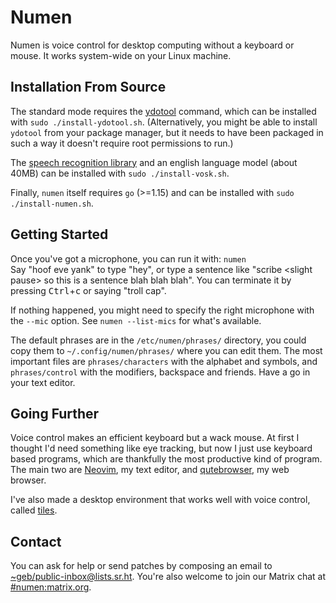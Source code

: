 # Numen

Numen is voice control for desktop computing without a keyboard or mouse.
It works system-wide on your Linux machine.

## Installation From Source

The standard mode requires the [ydotool](https://github.com/ReimuNotMoe/ydotool) command, which can be installed with `sudo ./install-ydotool.sh`.
(Alternatively, you might be able to install `ydotool` from your package manager, but it needs to have been packaged in such a way it doesn't require root permissions to run.)

The [speech recognition library](https://alphacephei.com/vosk) and an english language model (about 40MB) can be installed with `sudo ./install-vosk.sh`.

Finally, `numen` itself requires `go` (>=1.15) and can be installed with `sudo ./install-numen.sh`.

## Getting Started

Once you've got a microphone, you can run it with: `numen`<br>
Say "hoof eve yank" to type "hey", or type a sentence like "scribe \<slight pause\> so this is a sentence blah blah blah".
You can terminate it by pressing <kbd>Ctrl</kbd>+<kbd>c</kbd> or saying "troll cap".

If nothing happened, you might need to specify the right microphone with the `--mic` option.
See `numen --list-mics` for what's available.

The default phrases are in the `/etc/numen/phrases/` directory, you could copy them to `~/.config/numen/phrases/` where you can edit them.
The most important files are `phrases/characters` with the alphabet and symbols, and `phrases/control` with the modifiers, backspace and friends.
Have a go in your text editor.

## Going Further

Voice control makes an efficient keyboard but a wack mouse.
At first I thought I'd need something like eye tracking, but now I just use keyboard based programs, which are thankfully the most productive kind of program.
The main two are [Neovim](https://neovim.io), my text editor, and [qutebrowser](https://qutebrowser.org), my web browser.

I've also made a desktop environment that works well with voice control, called [tiles](https://git.sr.ht/~geb/tiles).

## Contact

You can ask for help or send patches by composing an email to [~geb/public-inbox@lists.sr.ht](https://lists.sr.ht/~geb/public-inbox).
You're also welcome to join our Matrix chat at [#numen:matrix.org](https://matrix.to/#/#numen:matrix.org).
